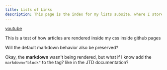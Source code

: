 ```yaml
---
title: Lists of Links
description: This page is the index for my lists subsite, where I store long lists of links and other useful things.
---
```


[youtube](youtube)



<article markdown="block">
  
 This is a test of how articles are rendered inside my css inside github pages
 
 Will the default markdown behavior also be preserved?
 
 Okay, the **markdown** wasn't being rendered, but what if I know add the `markdown="block"` to the tag?
 like in the JTD documentation?
 
 </article>
